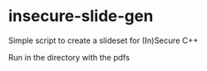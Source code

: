 # insecure-slide-gen
Simple script to create a slideset for (In)Secure C++

Run in the directory with the pdfs
